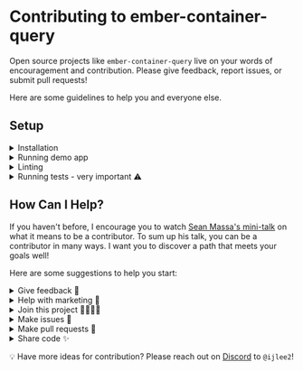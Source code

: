 # Contributing to ember-container-query

Open source projects like `ember-container-query` live on your words of encouragement and contribution. Please give feedback, report issues, or submit pull requests!

Here are some guidelines to help you and everyone else.


## Setup

<details>
<summary>Installation</summary>

1. Fork and clone this repo.

    ```bash
    git clone git@github.com:<your GitHub handle>/ember-container-query.git
    ```

1. Change directory.

    ```bash
    cd ember-container-query
    ```

1. Use `yarn` to install dependencies.

    ```bash
    yarn install
    ```

</details>


<details>
<summary>Running demo app</summary>

1. After following the installation step, you can run the app.

    ```bash
    ember serve
    ```

1. Open the app at [http://localhost:4200](http://localhost:4200).

</details>


<details>
<summary>Linting</summary>

1. When you write code, please check dependencies, template files, and JavaScript files often.

    ```bash
    yarn lint
    ```

    This command will lint files and dependencies in parallel. You can run `yarn lint:fix` to fix HBS and JS files.

</details>


<details>
<summary>Running tests - very important ⚠️</summary>

1. The setup is quite different from most addons. We check the addon and demo app at _9_ various widths and heights.

1. When you write code, please check both addon and demo app often.

    ```bash
    yarn test
    ```

1. A couple of caveats. `yarn test --server` may result in failed tests due to inexact test window size. Using `--filter` may also result in failed tests. I use the filters for responsive testing so please don't overwrite them with your own.

1. When you write code, you don't need to check addon compatibility. I suggest leaving this to CI. For every PR, the CI will lint files and dependencies, run tests, and check compatible versions—all in parallel! 💯

</details>


## How Can I Help?

If you haven't before, I encourage you to watch [Sean Massa's mini-talk](https://www.youtube.com/watch?v=CcSKlsc_AhQ) on what it means to be a contributor. To sum up his talk, you can be a contributor in many ways. I want you to discover a path that meets your goals well!

Here are some suggestions to help you start:


<details>
<summary>Give feedback 💞</summary>

1. An open source project's value comes from people using the code and extending it to make greater things. Let me know how you use container query in your Ember app or addon!

1. You can **create an issue** to:

    - Share a story about how you used `ember-container-query`
    - Share what you liked about `ember-container-query`
    - Share what you didn't like about `ember-container-query`

1. When sharing what you didn't like, please do give constructive feedback by **suggesting a specific solution** for how `ember-container-query` can be improved.

</details>


<details>
<summary>Help with marketing 📢</summary>

1. I don't have a Twitter account.<sup>§</sup> It's up to you to help me advertise `ember-container-query` on Twitter!

    <sup>§ Funny story. Whoever had signed up as `@ijlee2` got their account banned so I can't use the handle.</sup>

1. Other platforms include:

    - Blog post
    - GitHub star
    - Meetup or conference talk
    - Social media
    - Word of mouth

</details>


<details>
<summary>Join this project 👩‍💻👨‍💻</summary>

1. Please help me maintain `ember-container-query`! This is my first Ember addon so there is much that I don't know.

1. Some skill sets that I'd love to learn from you are:

    - Address accessibility (for demo app)
    - Cut releases
    - Research bleeding-edge ways to do container query
    - Respond to issues
    - Review pull requests

    If you have experience in one of these areas and want to help, contact me on [Discord](https://discord.com/invite/emberjs) at `@ijlee2`!

</details>


<details>
<summary>Make issues 📝</summary>

1. In addition to sharing feedback (described in `How Can I Help? - Give feedback`), you can create an issue to:

    - Ask for better documentation
    - Ask for new feature or refactor
    - Report bug
    - Report outdated dependency

1. When reporting a bug, please provide a **well-written report** to help me understand what's going on. If possible, please use the latest version of `ember-container-query` and set up a public demo that I and others can check out.

</details>


<details>
<summary>Make pull requests 🎉</summary>

1. I'd love to keep the number of open issues small! If you find a problem that interests you, please **join the conversation in the open issue**. I will assign you to the issue to keep everyone updated.

1. I can check in now and then (likely on [Discord](https://discord.com/invite/emberjs)) to gauge progress and lend help.

<details>
<summary>Before making a pull request</summary>

1. I strongly encourage you to:

    - Add tests (please read `Setup - Running tests`)
    - Ensure that each commit is short but meaningful, and paves a clear way to the eventual solution
    - Write readable, maintainable code (this includes code comments and styles)

    I believe, if we can spend a few extra hours to address these issues, we can better maintain this project on the long run.

1. Please check if the demo app looks correct by resizing the window on Chrome and Firefox. Percy snapshots are taken in these browsers so we have good references. Checking on Safari and Edge are optional but recommended.

1. At any point, if you are unsure of something, don't hesitate to reach out!

</details>

<details>
<summary>When making a pull request</summary>

1. I encourage you to practice writing a good report. You can:

    - Provide a well-written description of the problem and your solution
    - Demo your code by attaching before-and-after screenshots or GIFs
    - List references (links) that helped you solve the problem
    - Make a note on:
      - Alternate approaches that you tried but didn't work
      - Ideas and thoughts that you had
      - Outstanding issues

    The first two practices are strongly encouraged. The last two are optional depending on the situation.

1. Feel free to look at [some of my pull requests](https://github.com/ijlee2/ember-container-query/pulls?q=is%3Apr+author%3Aijlee2) for examples.

</details>

<details>
<summary>After making a pull request</summary>

1. First and foremost, thank you for spending time to make a pull request! Please give yourself a warm pat and a break for your health.

1. I (or another reviewer) will review your code and make suggestions in a timely manner. If I am busy at the moment, I will leave a comment and keep you posted on my availability!

1. If a request for change is made, I encourage you to address them soon while the code is fresh in your mind!

1. If my (or another reviewer's) comment isn't clear, feel free to ask for clarification.

</details>

</details>


<details>
<summary>Share code ✨</summary>

1. I think it'd be amazing to **have a showcase page** within the demo app, much like [D3.js](https://observablehq.com/@d3/gallery). People would submit code for their component that uses container query.

1. What the page would look like and which widths and heights a component can use aren't clear yet.

1. If you'd like to help out, either by sharing your component code or designing the showcase page, contact me on [Discord](https://discord.com/invite/emberjs) at `@ijlee2`!

</details>

💡 Have more ideas for contribution? Please reach out on [Discord](https://discord.com/invite/emberjs) to `@ijlee2`!